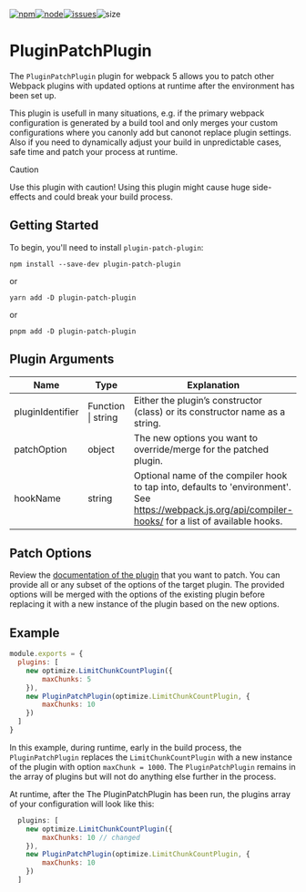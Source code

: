 [![npm][npm]][npm-url][![node][node]][node-url][![issues][issues]][issues-url]![size][size]


# PluginPatchPlugin

The `PluginPatchPlugin` plugin for webpack 5 allows you to patch other Webpack plugins with updated options at runtime after the environment has been set up.

This plugin is usefull in many situations, e.g. if the primary webpack configuration is generated by a build tool and only merges your custom configurations where you canonly add but canonot replace plugin settings. Also if you need to dynamically adjust your build in unpredictable cases, safe time and patch your process at runtime.

> [!CAUTION]
> Use this plugin with caution! Using this plugin might cause huge side-effects and could break your build process. 

## Getting Started

To begin, you'll need to install `plugin-patch-plugin`:

``` console
npm install --save-dev plugin-patch-plugin
```

or

``` console
yarn add -D plugin-patch-plugin
```

or

``` console
pnpm add -D plugin-patch-plugin
```

## Plugin Arguments

| Name             | Type               | Explanation |
| ---------------- | ------------------ | - | 
| pluginIdentifier | Function \| string | Either the plugin’s constructor (class) or its constructor name as a string. |
| patchOption      | object             | The new options you want to override/merge for the patched plugin. |
| hookName         | string             | Optional name of the compiler hook to tap into, defaults to 'environment'.<br> See https://webpack.js.org/api/compiler-hooks/ for a list of available hooks. |

## Patch Options

Review the [documentation of the plugin](https://webpack.js.org/plugins/) that you want to patch. You can provide all or any subset of the options of the target plugin. The provided options will be merged with the options of the existing plugin before replacing it with a new instance of the plugin based on the new options.

## Example

``` javascript
module.exports = {
  plugins: [
    new optimize.LimitChunkCountPlugin({
        maxChunks: 5
    }),
    new PluginPatchPlugin(optimize.LimitChunkCountPlugin, {
        maxChunks: 10
    })
  ]
}
```

In this example, during runtime, early in the build process, the `PluginPatchPlugin` replaces the `LimitChunkCountPlugin` with a new instance of the plugin with option `maxChunk = 1000`.
The `PluginPatchPlugin` remains in the array of plugins but will not do anything else further in the process.

At runtime, after the The PluginPatchPlugin has been run, the plugins array of your configuration will look like this:

``` javascript
  plugins: [
    new optimize.LimitChunkCountPlugin({
        maxChunks: 10 // changed
    }),
    new PluginPatchPlugin(optimize.LimitChunkCountPlugin, {
        maxChunks: 10
    })
  ]
````

[npm]: https://img.shields.io/npm/v/plugin-patch-plugin.svg
[npm-url]: https://npmjs.com/package/plugin-patch-plugin
[node]: https://img.shields.io/node/v/plugin-patch-plugin.svg
[node-url]: https://nodejs.org
[issues]: https://img.shields.io/github/issues/kriede/plugin-patch-plugin
[issues-url]: https://github.com/kriede/plugin-patch-plugin/issues
[size]: https://packagephobia.now.sh/badge?p=plugin-patch-plugin